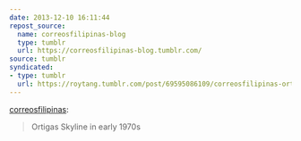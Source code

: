 ```yaml
---
date: 2013-12-10 16:11:44
repost_source:
  name: correosfilipinas-blog
  type: tumblr
  url: https://correosfilipinas-blog.tumblr.com/
source: tumblr
syndicated:
- type: tumblr
  url: https://roytang.tumblr.com/post/69595086109/correosfilipinas-ortigas-skyline-in-early-1970s
---
```


<p><a href="http://correosfilipinas.tumblr.com/post/69556842152/ortigas-skyline-in-early-1970s" class="tumblr_blog">correosfilipinas</a>:</p>

<blockquote><p>Ortigas Skyline in early 1970s</p></blockquote>